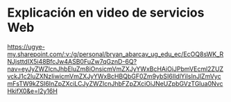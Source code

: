 # Explicación en video de servicios Web
https://ugye-my.sharepoint.com/:v:/g/personal/bryan_abarcav_ug_edu_ec/EcOQ8sWK_RNJjsttdIX5i48BfcJw4ASB0FuZw7qGznD-6Q?nav=eyJyZWZlcnJhbEluZm8iOnsicmVmZXJyYWxBcHAiOiJPbmVEcml2ZUZvckJ1c2luZXNzIiwicmVmZXJyYWxBcHBQbGF0Zm9ybSI6IldlYiIsInJlZmVycmFsTW9kZSI6InZpZXciLCJyZWZlcnJhbFZpZXciOiJNeUZpbGVzTGlua0NvcHkifX0&e=l2y16H
